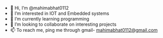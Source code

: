 - 👋 Hi, I’m @mahimabhat0112
- 👀 I’m interested in IOT and Embedded systems 
- 🌱 I’m currently learning programming 
- 💞️ I’m looking to collaborate on interesting projects
- 📫 To reach me,  ping me through gmail- mahimabhat0112@gmail.com 

<!---
mahimabhat0112/mahimabhat0112 is a ✨ special ✨ repository because its `README.md` (this file) appears on your GitHub profile.
You can click the Preview link to take a look at your changes.
--->
